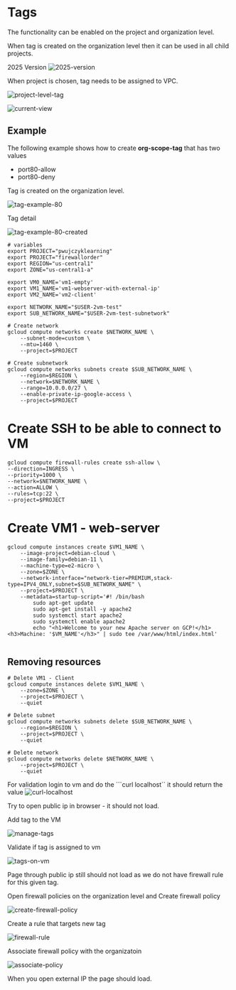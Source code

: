 # Tags

The functionality can be enabled on the project and organization level. 

When tag is created on the organization level then it can be used in all child projects.

2025 Version
![2025-version](./Images/2025-version.png)

When project is chosen, tag needs to be assigned to VPC.

![project-level-tag](./Images/project-level-tag.png)

![current-view](./Images/current-view.png)

## Example

The following example shows how to create **org-scope-tag** that has two values
- port80-allow
- port80-deny

Tag is created on the organization level.

![tag-example-80](./Images/tag-example-80.png)

Tag detail

![tag-example-80-created](./images/tag-example-80-created.png)


```
# variables
export PROJECT="pwujczyklearning"
export PROJECT="firewallorder"
export REGION="us-central1"
export ZONE="us-central1-a"

export VM0_NAME='vm1-empty'
export VM1_NAME='vm1-webserver-with-external-ip'
export VM2_NAME='vm2-client'

export NETWORK_NAME="$USER-2vm-test"
export SUB_NETWORK_NAME="$USER-2vm-test-subnetwork"
```


```
# Create network
gcloud compute networks create $NETWORK_NAME \
    --subnet-mode=custom \
    --mtu=1460 \
    --project=$PROJECT
```
```
# Create subnetwork
gcloud compute networks subnets create $SUB_NETWORK_NAME \
    --region=$REGION \
    --network=$NETWORK_NAME \
    --range=10.0.0.0/27 \
    --enable-private-ip-google-access \
    --project=$PROJECT
```

# Create SSH to be able to connect to VM
```
gcloud compute firewall-rules create ssh-allow \
--direction=INGRESS \
--priority=1000 \
--network=$NETWORK_NAME \
--action=ALLOW \
--rules=tcp:22 \
--project=$PROJECT 
```

# Create VM1 - web-server
```
gcloud compute instances create $VM1_NAME \
    --image-project=debian-cloud \
    --image-family=debian-11 \
    --machine-type=e2-micro \
    --zone=$ZONE \
    --network-interface="network-tier=PREMIUM,stack-type=IPV4_ONLY,subnet=$SUB_NETWORK_NAME" \
    --project=$PROJECT \
    --metadata=startup-script='#! /bin/bash
        sudo apt-get update
        sudo apt-get install -y apache2
        sudo systemctl start apache2
        sudo systemctl enable apache2
        echo "<h1>Welcome to your new Apache server on GCP!</h1><h3>Machine: '$VM_NAME'</h3>" | sudo tee /var/www/html/index.html'


```



## Removing resources




```
# Delete VM1 - Client
gcloud compute instances delete $VM1_NAME \
    --zone=$ZONE \
    --project=$PROJECT \
    --quiet
```

```
# Delete subnet
gcloud compute networks subnets delete $SUB_NETWORK_NAME \
    --region=$REGION \
    --project=$PROJECT \
    --quiet
```
```
# Delete network
gcloud compute networks delete $NETWORK_NAME \
    --project=$PROJECT \
    --quiet
```

For validation login to vm and do the ```curl localhost`` it should return the value
![curl-localhost](./images/curl-localhost.png)

Try to open public ip in browser - it should not load.



Add tag to the VM

![manage-tags](./images/manage-tags.png)

Validate if tag is assigned to vm

![tags-on-vm](./Images/tags-on-vm.png)

Page through public ip still should not load as we do not have firewall rule for this given tag.

Open firewall policies on the organization level and Create firewall policy

![create-firewall-policy](./Images/create-firewall-policy.png)

Create a rule that targets new tag

![firewall-rule](./Images/firewall-rule.png)

Associate firewall policy with the organizatoin

![associate-policy](./Images/associate-policy.png)

When you open external IP the page should load.